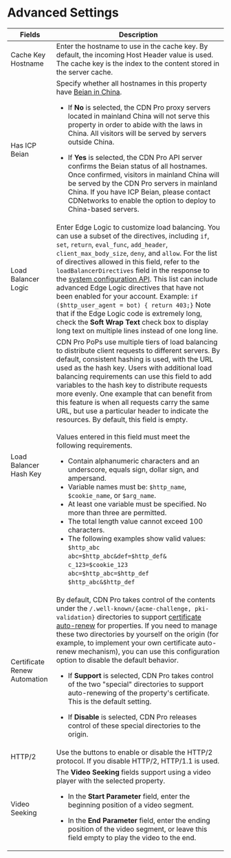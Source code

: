 # Advanced Settings

| **Fields**              | **Description**                                      |
| ----------------------- | -----------------------------------------------------|
| Cache Key Hostname      | Enter the hostname to use in the cache key. By default, the incoming Host Header value is used. The cache key is the index to the content stored in the server cache.|
| Has ICP Beian           | Specify whether all hostnames in this property have [Beian in China](</docs/edge-logic/faq.md#china-delivery-and-beian>). <ul><li>If **No** is selected, the CDN Pro proxy servers located in mainland China will not serve this property in order to abide with the laws in China. All visitors will be served by servers outside China.</ul></li> <ul><li>If **Yes** is selected, the CDN Pro API server confirms the Beian status of all hostnames. Once confirmed, visitors in mainland China will be served by the CDN Pro servers in mainland China. If you have ICP Beian, please contact CDNetworks to enable the option to deploy to China-based servers.|</ul></li>
| Load Balancer Logic           | Enter Edge Logic to customize load balancing. You can use a subset of the directives, including `if`, `set`, `return`, `eval_func`, `add_header`, `client_max_body_size`, `deny`, and `allow`. For the list of directives allowed in this field, refer to the `loadBalancerDirectives` field in the response to the  [system configuration API](</zh/cdn/apidocs#operation/get-cdn-systemConfigs>). This list can include advanced Edge Logic directives that have not been enabled for your account. Example:  `if ($http_user_agent = bot) { return 403;}` Note that if the Edge Logic code is extremely long, check the <b>Soft Wrap Text</b> check box to display long text on multiple lines instead of one long line.|</ul></li>
| Load Balancer Hash Key | CDN Pro PoPs use multiple tiers of load balancing to distribute client requests to different servers. By default, consistent hashing is used, with the URL used as the hash key. Users with additional load balancing requirements can use this field to add variables to the hash key to distribute requests more evenly. One example that can benefit from this feature is when all requests carry the same URL, but use a particular header to indicate the resources. By default, this field is empty. <br><br>Values entered in this field must meet the following requirements.<ul><li>Contain alphanumeric characters and an underscore, equals sign, dollar sign, and ampersand.</br><li>Variable names must be: `$http_name`, `$cookie_name`, or `$arg_name`.<li>At least one variable must be specified. No more than three are permitted.<li>The total length value cannot exceed 100 characters.<li>The following examples show valid values:<br>`$http_abc`<br>`abc=$http_abc&def=$http_def&`<br>`c_123=$cookie_123`<br>`abc=$http_abc=$http_def`<br>`$http_abc&$http_def`<br></ul>
| Certificate Renew Automation | By default, CDN Pro takes control of the contents under the ``/.well-known/{acme-challenge, pki-validation}`` directories to support [certificate auto-renew](</docs/portal/certificates/auto-renewal.md>) for properties. If you need to manage these two directories by yourself on the origin (for example, to implement your own certificate auto-renew mechanism), you can use this configuration option to disable the default behavior. <ul><li>If **Support** is selected, CDN Pro takes control of the two "special" directories to support auto-renewing of the property's certificate. This is the default setting.</ul></li> <ul><li>If **Disable** is selected, CDN Pro releases control of these special directories to the origin.|</ul>
| HTTP/2 | Use the buttons to enable or disable the HTTP/2 protocol. If you disable HTTP/2, HTTP/1.1 is used.<br></ul>
| Video Seeking | The **Video Seeking** fields support using a video player with the selected property. <ul><li>In the **Start Parameter** field, enter the beginning position of a video segment. </ul></li><ul><li>In the **End Parameter** field, enter the ending position of the video segment, or leave this field empty to play the video to the end.</ul></li>
